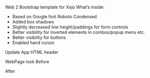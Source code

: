 Web 2 Bootstrap template for Xojo
What’s inside:
- Based on Google font Roboto Condensed 
- Added box shadows
- Slightly decreased line height/paddings for form controls
- Better visibility for inverted elements in combos/popup menu etc.
- Better visibility for buttons
- Enabled hand cursor 

Update App HTML header
<link href="https://fonts.googleapis.com/css2?family=Roboto+Condensed:wght@200;300;400;700&display=swap" rel="stylesheet">
<style>
.Roboto Condensed {font-family: 'Roboto Condensed', sans-serif;}
</style>

WebPage look
Before

After
